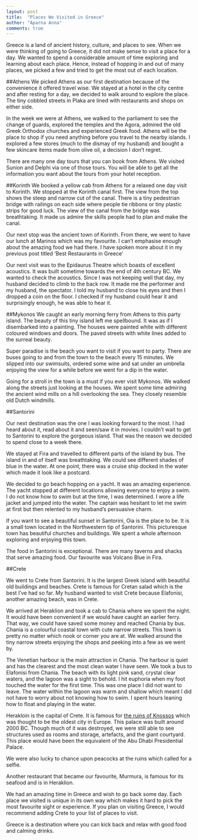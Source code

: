 ```yaml
---
layout: post
title:  "Places We Visited in Greece"
author: "Aparna Anna"
comments: true
---
```


Greece is a land of ancient history, culture, and places to see. When we were thinking of going to Greece, it did not make sense to visit a place for a day. We wanted to spend a considerable amount of time exploring and learning about each place. Hence, instead of hopping in and out of many places, we picked a few and tried to get the most out of each location. 

##Athens
We picked Athens as our first destination because of the convenience it offered travel wise. We stayed at a hotel in the city centre and after resting for a day, we decided to walk around to explore the place. The tiny cobbled streets in Plaka are lined with restaurants and shops on either side. 

In the week we were at Athens, we walked to the parliament to see the change of guards, explored the temples and the Agora, admired the old Greek Orthodox churches and experienced Greek food. Athens will be the place to shop if you need anything before you travel to the nearby islands. I explored a few stores (much to the dismay of my husband) and bought a few skincare items made from olive oil, a decision I don’t regret. 

There are many one day tours that you can book from Athens. We visited Sunion and Delphi via one of those tours. You will be able to get all the information you want about the tours from your hotel reception.

##Korinth
We booked a yellow cab from Athens for a relaxed one day visit to Korinth. We stopped at the Korinth canal first. The view from the top shows the steep and narrow cut of the canal. There is a tiny pedestrian bridge with railings on each side where people tie ribbons or tiny plastic strips for good luck. The view of the canal from the bridge was breathtaking. It made us admire the skills people had to plan and make the canal. 

Our next stop was the ancient town of Korinth. From there, we went to have our lunch at Marinos which was my favourite. I can’t emphasise enough about the amazing food we had there. I have spoken more about it in my previous post titled ‘Best Restaurants in Greece’

Our next visit was to the Epidaurus Theatre which boasts of excellent acoustics. It was built sometime towards the end of 4th century BC. We wanted to check the acoustics. Since I was not keeping well that day, my husband decided to climb to the back row. It made me the performer and my husband, the spectator. I told my husband to close his eyes and then I dropped a coin on the floor. I checked if my husband could hear it and surprisingly enough, he was able to hear it. 

##Mykonos
We caught an early morning ferry from Athens to this party island. The beauty of this tiny island left me spellbound. It was as if I disembarked into a painting. The houses were painted white with different coloured windows and doors. The paved streets with white lines added to the surreal beauty. 

Super paradise is the beach you want to visit if you want to party. There are buses going to and from the town to the beach every 15 minutes. We slipped into our swimsuits, ordered some wine and sat under an umbrella enjoying the view for a while before we went for a dip in the water.

Going for a stroll in the town is a must if you ever visit Mykonos. We walked along the streets just looking at the houses. We spent some time admiring the ancient wind mills on a hill overlooking the sea. They closely resemble old Dutch windmills. 

##Santorini

Our next destination was the one I was looking forward to the most. I had heard about it, read about it and seen/saw it in movies. I couldn’t wait to get to Santorini to explore the gorgeous island. That was the reason we decided to spend close to a week there.

We stayed at Fira and travelled to different parts of the island by bus. The island in and of itself was breathtaking. We could see different shades of blue in the water. At one point, there was a cruise ship docked in the water which made it look like a postcard. 

We decided to go beach hopping on a yacht. It was an amazing experience. The yacht stopped at different locations allowing everyone to enjoy a swim. I do not know how to swim but at the time, I was determined. I wore a life jacket and jumped into the water. The captain was hesitant to let me swim at first but then relented to my husband’s persuasive charm.  

If you want to see a beautiful sunset in Santorini, Oia is the place to be. It is a small town located in the Northwestern tip of Santorini. This picturesque town has beautiful churches and buildings. We spent a whole afternoon exploring and enjoying this town.


The food in Santorini is exceptional. There are many taverns and shacks that serve amazing food. Our favourite was Volcano Blue in Fira. 

##Crete

We went to Crete from Santorini. It is the largest Greek island with beautiful old buildings and beaches. Crete is famous for Cretan salad which is the best I’ve had so far. My husband wanted to visit Crete because Elafonisi, another amazing beach, was in Crete.

We arrived at Heraklion and took a cab to Chania where we spent the night. It would have been convenient if we would have caught an earlier ferry. That way, we could have saved some money and reached Chania by bus. 
Chania is a colourful coastal town with cute narrow streets. This town is pretty no matter which nook or corner you are at. We walked around the tiny narrow streets enjoying the shops and peeking into a few as we went by. 

The Venetian harbour is the main attraction in Chania. The harbour is quiet and has the clearest and the most clean water I have seen. 
We took a bus to Elafonisi from Chania. The beach with its light pink sand, crystal clear waters, and the lagoon was a sight to behold. I hit euphoria when my foot touched the water for the first time. This was one place I did not want to leave. The water within the lagoon was warm and shallow which meant I did not have to worry about not knowing how to swim. I spent hours leaning how to float and playing in the water. 

Herakloin is the capital of Crete. It is famous for [the ruins of Knossos](https://en.wikipedia.org/wiki/Knossos) which was thought to be the oldest city in Europe. This palace was built around 2000 BC. Though much of it was destroyed, we were still able to see structures used as rooms and storage, artefacts, and the giant courtyard. This place would have been the equivalent of the Abu Dhabi Presidential Palace.

We were also lucky to chance upon peacocks at the ruins which called for a selfie. 

Another restaurant that became our favourite, Murmura, is famous for its seafood and is in Heraklion. 


We had an amazing time in Greece and wish to go back some day. Each place we visited is unique in its own way which makes it hard to pick the most favourite sight or experience. If you plan on visiting Greece, I would recommend adding Crete to your list of places to visit. 

Greece is a destination where you can kick back and relax with good food and calming drinks. 

